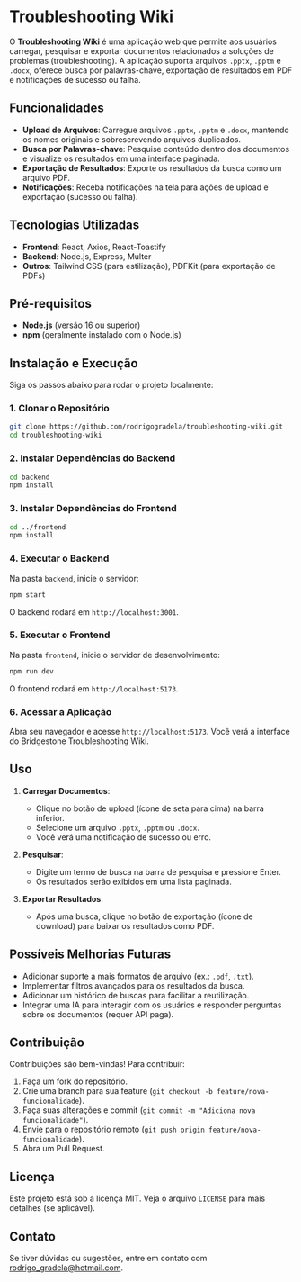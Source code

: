# Troubleshooting Wiki

O **Troubleshooting Wiki** é uma aplicação web que permite aos usuários carregar, pesquisar e exportar documentos relacionados a soluções de problemas (troubleshooting). A aplicação suporta arquivos `.pptx`, `.pptm` e `.docx`, oferece busca por palavras-chave, exportação de resultados em PDF e notificações de sucesso ou falha.

## Funcionalidades

- **Upload de Arquivos**: Carregue arquivos `.pptx`, `.pptm` e `.docx`, mantendo os nomes originais e sobrescrevendo arquivos duplicados.
- **Busca por Palavras-chave**: Pesquise conteúdo dentro dos documentos e visualize os resultados em uma interface paginada.
- **Exportação de Resultados**: Exporte os resultados da busca como um arquivo PDF.
- **Notificações**: Receba notificações na tela para ações de upload e exportação (sucesso ou falha).

## Tecnologias Utilizadas

- **Frontend**: React, Axios, React-Toastify
- **Backend**: Node.js, Express, Multer
- **Outros**: Tailwind CSS (para estilização), PDFKit (para exportação de PDFs)



## Pré-requisitos

- **Node.js** (versão 16 ou superior)
- **npm** (geralmente instalado com o Node.js)

## Instalação e Execução

Siga os passos abaixo para rodar o projeto localmente:

### 1. Clonar o Repositório
```bash
git clone https://github.com/rodrigogradela/troubleshooting-wiki.git
cd troubleshooting-wiki
```

### 2. Instalar Dependências do Backend
```bash
cd backend
npm install
```

### 3. Instalar Dependências do Frontend
```bash
cd ../frontend
npm install
```

### 4. Executar o Backend
Na pasta `backend`, inicie o servidor:
```bash
npm start
```
O backend rodará em `http://localhost:3001`.

### 5. Executar o Frontend
Na pasta `frontend`, inicie o servidor de desenvolvimento:
```bash
npm run dev
```
O frontend rodará em `http://localhost:5173`.

### 6. Acessar a Aplicação
Abra seu navegador e acesse `http://localhost:5173`. Você verá a interface do Bridgestone Troubleshooting Wiki.

## Uso

1. **Carregar Documentos**:
   - Clique no botão de upload (ícone de seta para cima) na barra inferior.
   - Selecione um arquivo `.pptx`, `.pptm` ou `.docx`.
   - Você verá uma notificação de sucesso ou erro.

2. **Pesquisar**:
   - Digite um termo de busca na barra de pesquisa e pressione Enter.
   - Os resultados serão exibidos em uma lista paginada.

3. **Exportar Resultados**:
   - Após uma busca, clique no botão de exportação (ícone de download) para baixar os resultados como PDF.

## Possíveis Melhorias Futuras

- Adicionar suporte a mais formatos de arquivo (ex.: `.pdf`, `.txt`).
- Implementar filtros avançados para os resultados da busca.
- Adicionar um histórico de buscas para facilitar a reutilização.
- Integrar uma IA para interagir com os usuários e responder perguntas sobre os documentos (requer API paga).

## Contribuição

Contribuições são bem-vindas! Para contribuir:

1. Faça um fork do repositório.
2. Crie uma branch para sua feature (`git checkout -b feature/nova-funcionalidade`).
3. Faça suas alterações e commit (`git commit -m "Adiciona nova funcionalidade"`).
4. Envie para o repositório remoto (`git push origin feature/nova-funcionalidade`).
5. Abra um Pull Request.

## Licença

Este projeto está sob a licença MIT. Veja o arquivo `LICENSE` para mais detalhes (se aplicável).

## Contato

Se tiver dúvidas ou sugestões, entre em contato com [rodrigo_gradela@hotmail.com](mailto:rodrigo_gradela@hotmail.com).
